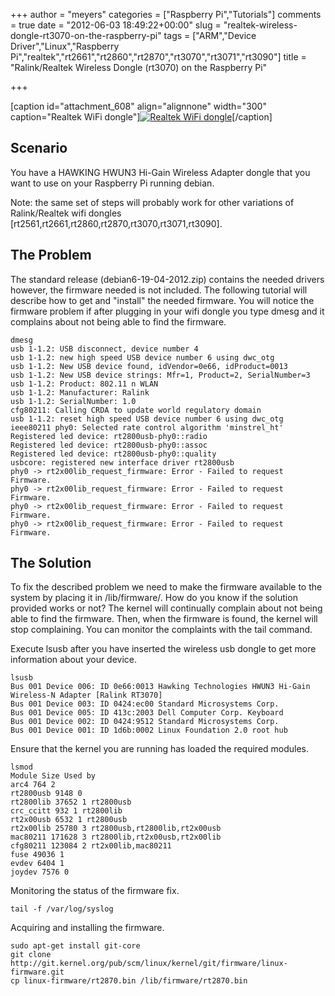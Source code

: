 +++
author = "meyers"
categories = ["Raspberry Pi","Tutorials"]
comments = true
date = "2012-06-03 18:49:22+00:00"
slug = "realtek-wireless-dongle-rt3070-on-the-raspberry-pi"
tags = ["ARM","Device Driver","Linux","Raspberry Pi","realtek","rt2661","rt2860","rt2870","rt3070","rt3071","rt3090"]
title = "Ralink/Realtek Wireless Dongle (rt3070) on the Raspberry Pi"

+++

[caption id="attachment_608" align="alignnone" width="300" caption="Realtek WiFi dongle"][![Realtek WiFi dongle](http://mitchtech.net/wp-content/uploads/2012/06/2012-06-03-11.37.00-300x225.jpg)](http://mitchtech.net/realtek-wireless-dongle-rt3070-on-the-raspberry-pi/2012-06-03-11-37-00/)[/caption]

## Scenario

You have a HAWKING HWUN3 Hi-Gain Wireless Adapter dongle that you want to use on your Raspberry Pi running debian.

Note: the same set of steps will probably work for other variations of Ralink/Realtek wifi dongles [rt2561,rt2661,rt2860,rt2870,rt3070,rt3071,rt3090].

## The Problem

The standard release (debian6-19-04-2012.zip) contains the needed drivers however, the firmware needed is not included. The following tutorial will describe how to get and "install" the needed firmware.
You will notice the firmware problem if after plugging in your wifi dongle you type dmesg and it complains about not being able to find the firmware.

```
dmesg
usb 1-1.2: USB disconnect, device number 4
usb 1-1.2: new high speed USB device number 6 using dwc_otg
usb 1-1.2: New USB device found, idVendor=0e66, idProduct=0013
usb 1-1.2: New USB device strings: Mfr=1, Product=2, SerialNumber=3
usb 1-1.2: Product: 802.11 n WLAN
usb 1-1.2: Manufacturer: Ralink
usb 1-1.2: SerialNumber: 1.0
cfg80211: Calling CRDA to update world regulatory domain
usb 1-1.2: reset high speed USB device number 6 using dwc_otg
ieee80211 phy0: Selected rate control algorithm 'minstrel_ht'
Registered led device: rt2800usb-phy0::radio
Registered led device: rt2800usb-phy0::assoc
Registered led device: rt2800usb-phy0::quality
usbcore: registered new interface driver rt2800usb
phy0 -> rt2x00lib_request_firmware: Error - Failed to request Firmware.
phy0 -> rt2x00lib_request_firmware: Error - Failed to request Firmware.
phy0 -> rt2x00lib_request_firmware: Error - Failed to request Firmware.
phy0 -> rt2x00lib_request_firmware: Error - Failed to request Firmware.
```

## The Solution

To fix the described problem we need to make the firmware available to the system by placing it in /lib/firmware/. How do you know if the solution provided works or not? The kernel will continually complain about not being able to find the firmware. Then, when the firmware is found, the kernel will stop complaining. You can monitor the complaints with the tail command.

Execute lsusb after you have inserted the wireless usb dongle to get more information about your device.

```
lsusb
Bus 001 Device 006: ID 0e66:0013 Hawking Technologies HWUN3 Hi-Gain Wireless-N Adapter [Ralink RT3070]
Bus 001 Device 003: ID 0424:ec00 Standard Microsystems Corp.
Bus 001 Device 005: ID 413c:2003 Dell Computer Corp. Keyboard
Bus 001 Device 002: ID 0424:9512 Standard Microsystems Corp.
Bus 001 Device 001: ID 1d6b:0002 Linux Foundation 2.0 root hub
```

Ensure that the kernel you are running has loaded the required modules.

```
lsmod
Module Size Used by
arc4 764 2
rt2800usb 9148 0
rt2800lib 37652 1 rt2800usb
crc_ccitt 932 1 rt2800lib
rt2x00usb 6532 1 rt2800usb
rt2x00lib 25780 3 rt2800usb,rt2800lib,rt2x00usb
mac80211 171628 3 rt2800lib,rt2x00usb,rt2x00lib
cfg80211 123084 2 rt2x00lib,mac80211
fuse 49036 1
evdev 6404 1
joydev 7576 0
```

Monitoring the status of the firmware fix.

```
tail -f /var/log/syslog
```

Acquiring and installing the firmware.

```
sudo apt-get install git-core
git clone http://git.kernel.org/pub/scm/linux/kernel/git/firmware/linux-firmware.git
cp linux-firmware/rt2870.bin /lib/firmware/rt2870.bin
```
